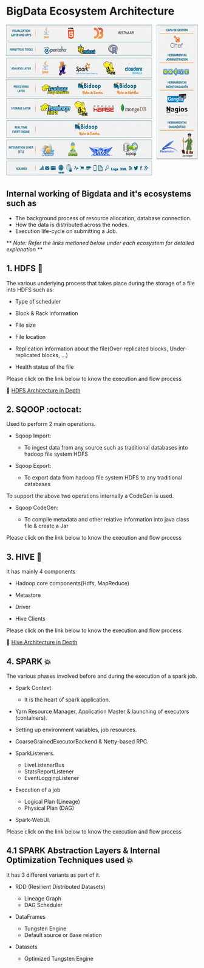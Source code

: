 # BigData Ecosystem Architecture

<img src="images/Big_data_Ecosystem.png" width="100%" height="400">

## Internal working of Bigdata and it's ecosystems such as
- The background process of resource allocation, database connection.
- How the data is distributed across the nodes.
- Execution life-cycle on submitting a Job.

** _Note: Refer the links metioned below under each ecosystem for detailed explanation_ **

## 1. HDFS :elephant:

The various underlying process that takes place during the storage of a file into HDFS such as:

- Type of scheduler

- Block & Rack information

- File size

- File location

- Replication information about the file(Over-replicated blocks, Under-replicated blocks, ...)

- Health status of the file

Please click on the link below to know the execution and flow process

:link: [HDFS Architecture in Depth](https://www.linkedin.com/pulse/hdfs-architecture-depth-jayvardhan-reddy-vanchireddy/)

## 2. SQOOP :octocat:

Used to perform 2 main operations.

- Sqoop Import: 
  - To ingest data from any source such as traditional databases into hadoop file system HDFS

- Sqoop Export: 
  - To export data from hadoop file system HDFS to any traditional databases

To support the above two operations internally a CodeGen is used.

- Sqoop CodeGen:

  -  To compile metadata and other relative information into java class file & create a Jar

Please click on the link below to know the execution and flow process

## 3. HIVE :honeybee:

It has mainly 4 components

- Hadoop core components(Hdfs, MapReduce)

- Metastore

- Driver

- Hive Clients

Please click on the link below to know the execution and flow process

:link: [Hive Architecture in Depth](https://www.linkedin.com/pulse/hive-architecture-indepth-jayvardhan-reddy-vanchireddy/)

## 4. SPARK :boom:

The various phases involved before and during the execution of a spark job.

- Spark Context
  - It is the heart of spark application.

- Yarn Resource Manager, Application Master & launching of executors (containers).

- Setting up environment variables, job resources.

- CoarseGrainedExecutorBackend & Netty-based RPC.

- SparkListeners.
  - LiveListenerBus
  - StatsReportListener
  - EventLoggingListener

- Execution of a job
  - Logical Plan (Lineage)
  - Physical Plan (DAG)

- Spark-WebUI.

Please click on the link below to know the execution and flow process

## 4.1 SPARK Abstraction Layers & Internal Optimization Techniques used :boom:

It has 3 different variants as part of it.

- RDD (Resilient Distributed Datasets)
  - Lineage Graph
  - DAG Scheduler
  
- DataFrames
  - Tungsten Engine
  - Default source or Base relation
  
- Datasets
  - Optimized Tungsten Engine
